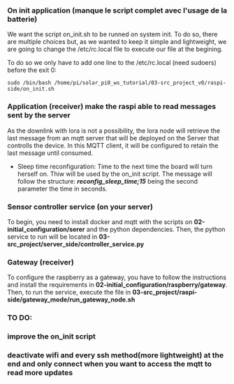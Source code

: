 ### On init application (manque le script complet avec l'usage de la batterie)
We want the script on_init.sh to be runned on system init. To do so, there are multiple choices but, as we wanted to keep it simple and lightweight, we are going to change the /etc/rc.local file to execute our file at the begining. 

To do so we only have to add one line to the /etc/rc.local (need sudoers) before the exit 0:

```
sudo /bin/bash /home/pi/solar_pi0_ws_tutorial/03-src_project_v0/raspi-side/on_init.sh
```

### Application (receiver) make the raspi able to read messages sent by the server
As the downlink with lora is not a possibility, the lora node will retrieve the last message from an mqtt server that will be deployed on the Server that controlls the device. In this MQTT client, it will be configured to retain the last message until consumed.

- Sleep time reconfiguration: Time to the next time the board will turn herself on. Thiw will be used by the on_init script. The message will follow the structure: ***reconfig_sleep_time;15*** being the second parameter the time in seconds.


### Sensor controller service (on your server)
To begin, you need to install docker and mqtt with the scripts on **02-initial_configuration/serer** and the python dependencies. Then, the python service to run will be located in **03-src_project/server_side/controller_service.py**

### Gateway (receiver) 
To configure the raspberry as a gateway, you have to follow the instructions and install the requirements in **02-initial_configuration/raspberry/gateway**. Then, to run the service, execute the file in **03-src_project/raspi-side/gateway_mode/run_gateway_node.sh** 

### TO DO:
### improve the on_init script
### deactivate wifi and every ssh method(more lightweight) at the end and only connect when you want to access the mqtt to read more updates
